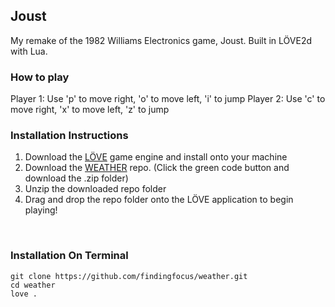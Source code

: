 ## Joust

My remake of the 1982 Williams Electronics game, Joust. Built in LÖVE2d with Lua.
<br>

### **How to play**
Player 1: Use 'p' to move right, 'o' to move left, 'i' to jump
Player 2: Use 'c' to move right, 'x' to move left, 'z' to jump

### **Installation Instructions**

1.    Download the [LÖVE](https://love2d.org/) game engine and install onto your machine
2.    Download the [WEATHER](https://github.com/findingfocus/joust) repo. (Click the green code button and download the .zip folder)
3.    Unzip the downloaded repo folder
4.    Drag and drop the repo folder onto the LÖVE application to begin playing!
<br>

### Installation On Terminal
```
git clone https://github.com/findingfocus/weather.git
cd weather
love .
```
